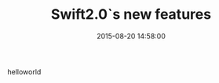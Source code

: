﻿---
layout: post
title:  "Swift2.0`s new features"
date:   2015-08-20 14:58:00
categories: Swift 
---
helloworld
